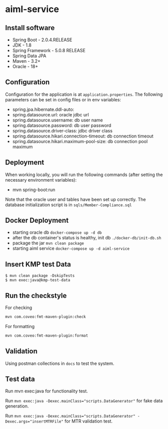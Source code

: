# aiml-service

## Install software

- Spring Boot - 2.0.4.RELEASE
- JDK - 1.8
- Spring Framework - 5.0.8 RELEASE
- Spring Data JPA
- Maven - 3.2+
- Oracle - 18+

## Configuration

Configuration for the application is at `application.properties`. The following parameters can be set in config files or in env variables:

- spring.jpa.hibernate.ddl-auto: 
- spring.datasource.url: oracle jdbc url
- spring.datasource.username: db user name
- spring.datasource.password: db user password
- spring.datasource.driver-class: jdbc driver class
- spring.datasource.hikari.connection-timeout: db connection timeout
- spring.datasource.hikari.maximum-pool-size: db connection pool maximum

## Deployment

When working locally, you will run the following commands (after setting the necessary environment variables):

- mvn spring-boot:run

Note that the oracle user and tables have been set up correctly. The database initialization script is in `sqls/Member-Compliance.sql`

## Docker Deployment

- starting oracle db `docker-compose up -d db`
- after the db container's status is healthy, init db `./docker-db/init-db.sh`
- package the jar `mvn clean package`
- starting aiml service `docker-compose up -d aiml-service`

## Insert KMP test Data

```
$ mvn clean package -DskipTests
$ mvn exec:java@kmp-test-data
```

## Run the checkstyle

For checking

```bash
mvn com.coveo:fmt-maven-plugin:check
```

For formatting

```bash
mvn com.coveo:fmt-maven-plugin:format
```

## Validation

Using postman collections in `docs` to test the system.

## Test data

Run mvn exec:java for functionality test. 

Run ```mvn exec:java -Dexec.mainClass="scripts.DataGenerator"``` for fake data generation.

Run ```mvn exec:java -Dexec.mainClass="scripts.DataGenerator" -Dexec.args="insertMTRFile"``` for MTR validation test. 

